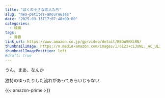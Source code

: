```yaml
---
title: "ぼくの小さな恋人たち"
slug: "mes-petites-amoureuses"
date: "2025-09-13T17:07:48+09:00"
categories:
  - 映画
tags:
  - 青春
link_url: https://www.amazon.co.jp/gp/video/detail/B0DW9KKLRN/
thumbnailImage: https://m.media-amazon.com/images/I/6123+ciJsNL._AC_UL320_.jpg
thumbnailImagePosition: left
#draft: true
---
```

うん、まあ、なんか
<!--more-->
独特のゆったりした流れがあってきらいじゃない

{{< amazon-prime >}}
